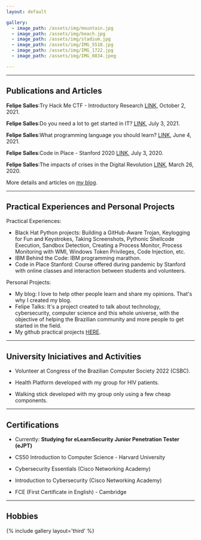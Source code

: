 ```yaml
---
layout: default

gallery:
  - image_path: /assets/img/mountain.jpg
  - image_path: /assets/img/beach.jpg
  - image_path: /assets/img/stadium.jpg
  - image_path: /assets/img/IMG_5518.jpg
  - image_path: /assets/img/IMG_1722.jpg
  - image_path: /assets/img/IMG_0834.jpeg

---
```


* * *
## Publications and Articles

**Felipe Salles**:Try Hack Me CTF - Introductory Research [LINK](https://blogfelipe.com/ctf/introductory-research/), October 2, 2021. 

**Felipe Salles**:Do you need a lot to get started in IT? [LINK](https://blogfelipe.com/opinions/Do-you-need-a-lot-to-get-started-in-IT/), July 3, 2021.  

**Felipe Salles**:What programming language you should learn? [LINK](https://blogfelipe.com/programming/What-programming-language-you-should-learn/), June 4, 2021.

**Felipe Salles**:Code in Place - Stanford 2020 [LINK](https://blogfelipe.com/experiences/code-in-place/), July 3, 2020.  

**Felipe Salles**:The impacts of crises in the Digital Revolution [LINK](https://blogfelipe.com/opinions/The-impacts-of-crises-in-the-Digital-Revolution/), March 26, 2020.

More details and articles on [my blog](https://blogfelipe.com).

* * *
## Practical Experiences and Personal Projects
Practical Experiences:

* Black Hat Python projects: Building a GitHub-Aware Trojan, Keylogging for Fun and Keystrokes, Taking Screenshots, Pythonic Shellcode Execution, Sandbox Detection, Creating a Process Monitor, Process Monitoring with WMI, Windows Token Privileges, Code Injection, etc.
* IBM Behind the Code: IBM programming marathon.
* Code in Place Stanford: Course offered during pandemic by Stanford with online classes and interaction between students and volunteers.

Personal Projects:

* My blog: I love to help other people learn and share my opinions. That's why I created my blog.
* Felipe Talks: It's a project created to talk about technology, cybersecurity, computer science and this whole universe, with the objective of helping the Brazilian community and more people to get started in the field.
* My github practical projects [HERE](https://github.com/felipemsalles).

* * *
## University Iniciatives and Activities
* Volunteer at Congress of the Brazilian Computer Society 2022 (CSBC).

* Health Platform developed with my group for HIV patients.

* Walking stick developed with my group only using a few cheap components.

* * *
## Certifications
* Currently: **Studying for eLearnSecurity Junior Penetration Tester (eJPT)** 

* CS50 Introduction to Computer Science - Harvard University
* Cybersecurity Essentials (Cisco Networking Academy)
* Introduction to Cybersecurity (Cisco Networking Academy)
* FCE (First Certificate in English) - Cambridge 

* * *
## Hobbies

{% include gallery layout='third' %}
